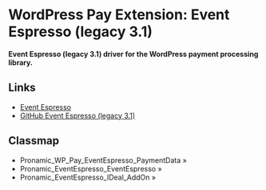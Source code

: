 # WordPress Pay Extension: Event Espresso (legacy 3.1) 

**Event Espresso (legacy 3.1) driver for the WordPress payment processing library.**

## Links

*	[Event Espresso](http://eventespresso.com/)
*	[GitHub Event Espresso (legacy 3.1)](https://github.com/eventespresso/event-espresso-legacy)

## Classmap

*	Pronamic_WP_Pay_EventEspresso_PaymentData	»	
*	Pronamic_EventEspresso_EventEspresso	»
*	Pronamic_EventEspresso_IDeal_AddOn	»
